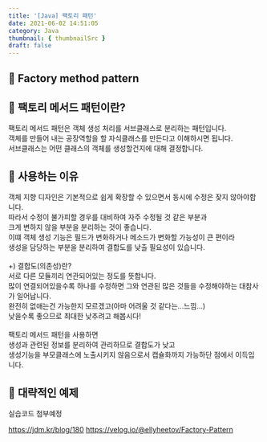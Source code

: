 ```yaml
---
title: '[Java] 팩토리 패턴'
date: 2021-06-02 14:51:05
category: Java
thumbnail: { thumbnailSrc }
draft: false
---
```

## 🌟 Factory method pattern

## 🎯 팩토리 메서드 패턴이란?
팩토리 메서드 패턴은 객체 생성 처리를 서브클래스로 분리하는 패턴입니다.<br>
객체를 만들어 내는 공장역할을 할 자식클래스를 만든다고 이해하시면 됩니다.<br>
서브클래스는 어떤 클래스의 객체를 생성할건지에 대해 결정합니다.<br>

## 🎯 사용하는 이유
객체 지향 디자인은 기본적으로 쉽게 확장할 수 있으면서 동시에 수정은 잦지 않아야합니다.<br>
따라서 수정이 불가피할 경우를 대비하여 자주 수정될 것 같은 부분과<br>
크게 변하지 않을 부분을 분리하는 것이 좋습니다.<br>
이떄 객체 생성 기능은 필드가 변화하거나 메소드가 변화할 가능성이 큰 편이라<br>
생성을 담당하는 부분을 분리하여 결합도를 낮출 필요성이 있습니다.<br>
<br>
+) 결합도(의존성)란?<br>
서로 다른 모듈끼리 연관되어있는 정도를 뜻합니다. <br>
많이 연결되어있을수록 하나를 수정하면 그와 연관된 많은 것들을 수정해야하는 대참사가 일어납니다.<br>
완전히 없애는건 가능한지 모르겠고(아마 어려울 것 같다는...느낌...)  <br>
낮을수록 좋으므로 최대한 낮추려고 해봅시다!<br>
<br>
팩토리 메서드 패턴을 사용하면 <br>
생성과 관련된 정보를 분리하여 관리하므로 결합도가 낮고<br>
생성기능을 부모클래스에 노출시키지 않음으로서 캡슐화까지 가능하단 점에서 이득입니다.<br>

## 🎯 대략적인 예제
실습코드 첨부예정


https://jdm.kr/blog/180
https://velog.io/@ellyheetov/Factory-Pattern